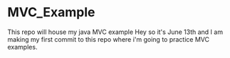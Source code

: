 # MVC_Example
This repo will house my java MVC example
Hey so it's June 13th and I am making my first commit to this repo where i'm going to practice MVC examples.
